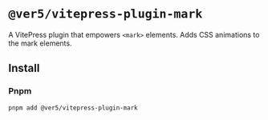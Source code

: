 # `@ver5/vitepress-plugin-mark`

A VitePress plugin that empowers `<mark>` elements. Adds CSS animations to the mark elements.

## Install

### Pnpm

```sh
pnpm add @ver5/vitepress-plugin-mark
```
